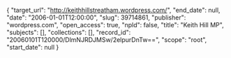 {
  "target_url": "http://keithhillstreatham.wordpress.com/", 
  "end_date": null, 
  "date": "2006-01-01T12:00:00", 
  "slug": 39714861, 
  "publisher": "wordpress.com", 
  "open_access": true, 
  "npld": false, 
  "title": "Keith Hill MP", 
  "subjects": [], 
  "collections": [], 
  "record_id": "20060101T120000/DlmNJRDJMSw/2elpurDnTw==", 
  "scope": "root", 
  "start_date": null
}

